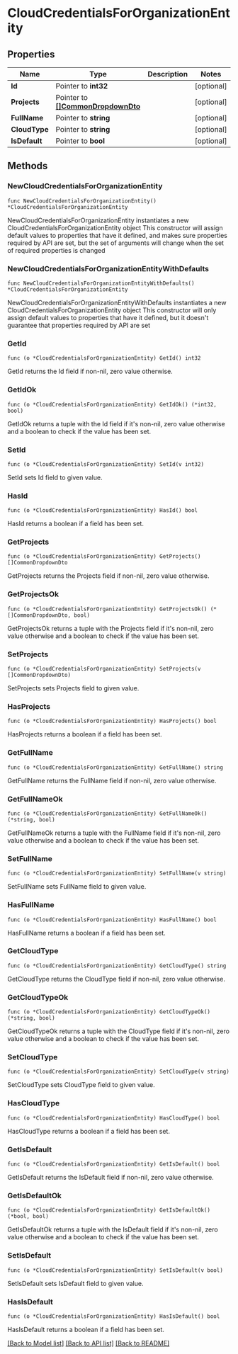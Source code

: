 # CloudCredentialsForOrganizationEntity

## Properties

Name | Type | Description | Notes
------------ | ------------- | ------------- | -------------
**Id** | Pointer to **int32** |  | [optional] 
**Projects** | Pointer to [**[]CommonDropdownDto**](CommonDropdownDto.md) |  | [optional] 
**FullName** | Pointer to **string** |  | [optional] 
**CloudType** | Pointer to **string** |  | [optional] 
**IsDefault** | Pointer to **bool** |  | [optional] 

## Methods

### NewCloudCredentialsForOrganizationEntity

`func NewCloudCredentialsForOrganizationEntity() *CloudCredentialsForOrganizationEntity`

NewCloudCredentialsForOrganizationEntity instantiates a new CloudCredentialsForOrganizationEntity object
This constructor will assign default values to properties that have it defined,
and makes sure properties required by API are set, but the set of arguments
will change when the set of required properties is changed

### NewCloudCredentialsForOrganizationEntityWithDefaults

`func NewCloudCredentialsForOrganizationEntityWithDefaults() *CloudCredentialsForOrganizationEntity`

NewCloudCredentialsForOrganizationEntityWithDefaults instantiates a new CloudCredentialsForOrganizationEntity object
This constructor will only assign default values to properties that have it defined,
but it doesn't guarantee that properties required by API are set

### GetId

`func (o *CloudCredentialsForOrganizationEntity) GetId() int32`

GetId returns the Id field if non-nil, zero value otherwise.

### GetIdOk

`func (o *CloudCredentialsForOrganizationEntity) GetIdOk() (*int32, bool)`

GetIdOk returns a tuple with the Id field if it's non-nil, zero value otherwise
and a boolean to check if the value has been set.

### SetId

`func (o *CloudCredentialsForOrganizationEntity) SetId(v int32)`

SetId sets Id field to given value.

### HasId

`func (o *CloudCredentialsForOrganizationEntity) HasId() bool`

HasId returns a boolean if a field has been set.

### GetProjects

`func (o *CloudCredentialsForOrganizationEntity) GetProjects() []CommonDropdownDto`

GetProjects returns the Projects field if non-nil, zero value otherwise.

### GetProjectsOk

`func (o *CloudCredentialsForOrganizationEntity) GetProjectsOk() (*[]CommonDropdownDto, bool)`

GetProjectsOk returns a tuple with the Projects field if it's non-nil, zero value otherwise
and a boolean to check if the value has been set.

### SetProjects

`func (o *CloudCredentialsForOrganizationEntity) SetProjects(v []CommonDropdownDto)`

SetProjects sets Projects field to given value.

### HasProjects

`func (o *CloudCredentialsForOrganizationEntity) HasProjects() bool`

HasProjects returns a boolean if a field has been set.

### GetFullName

`func (o *CloudCredentialsForOrganizationEntity) GetFullName() string`

GetFullName returns the FullName field if non-nil, zero value otherwise.

### GetFullNameOk

`func (o *CloudCredentialsForOrganizationEntity) GetFullNameOk() (*string, bool)`

GetFullNameOk returns a tuple with the FullName field if it's non-nil, zero value otherwise
and a boolean to check if the value has been set.

### SetFullName

`func (o *CloudCredentialsForOrganizationEntity) SetFullName(v string)`

SetFullName sets FullName field to given value.

### HasFullName

`func (o *CloudCredentialsForOrganizationEntity) HasFullName() bool`

HasFullName returns a boolean if a field has been set.

### GetCloudType

`func (o *CloudCredentialsForOrganizationEntity) GetCloudType() string`

GetCloudType returns the CloudType field if non-nil, zero value otherwise.

### GetCloudTypeOk

`func (o *CloudCredentialsForOrganizationEntity) GetCloudTypeOk() (*string, bool)`

GetCloudTypeOk returns a tuple with the CloudType field if it's non-nil, zero value otherwise
and a boolean to check if the value has been set.

### SetCloudType

`func (o *CloudCredentialsForOrganizationEntity) SetCloudType(v string)`

SetCloudType sets CloudType field to given value.

### HasCloudType

`func (o *CloudCredentialsForOrganizationEntity) HasCloudType() bool`

HasCloudType returns a boolean if a field has been set.

### GetIsDefault

`func (o *CloudCredentialsForOrganizationEntity) GetIsDefault() bool`

GetIsDefault returns the IsDefault field if non-nil, zero value otherwise.

### GetIsDefaultOk

`func (o *CloudCredentialsForOrganizationEntity) GetIsDefaultOk() (*bool, bool)`

GetIsDefaultOk returns a tuple with the IsDefault field if it's non-nil, zero value otherwise
and a boolean to check if the value has been set.

### SetIsDefault

`func (o *CloudCredentialsForOrganizationEntity) SetIsDefault(v bool)`

SetIsDefault sets IsDefault field to given value.

### HasIsDefault

`func (o *CloudCredentialsForOrganizationEntity) HasIsDefault() bool`

HasIsDefault returns a boolean if a field has been set.


[[Back to Model list]](../README.md#documentation-for-models) [[Back to API list]](../README.md#documentation-for-api-endpoints) [[Back to README]](../README.md)


